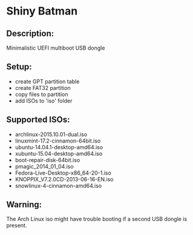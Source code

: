 Shiny Batman
==

Description:
--
Minimalistic UEFI multiboot USB dongle

Setup:
--
* create GPT partition table
* create FAT32 partition
* copy files to partition
* add ISOs to 'iso' folder

Supported ISOs:
--
* archlinux-2015.10.01-dual.iso
* linuxmint-17.2-cinnamon-64bit.iso
* ubuntu-14.04.1-desktop-amd64.iso
* xubuntu-15.04-desktop-amd64.iso
* boot-repair-disk-64bit.iso
* pmagic_2014_01_04.iso
* Fedora-Live-Desktop-x86_64-20-1.iso
* KNOPPIX_V7.2.0CD-2013-06-16-EN.iso
* snowlinux-4-cinnamon-amd64.iso

Warning:
--
The Arch Linux iso might have trouble booting if a second USB dongle is present.
